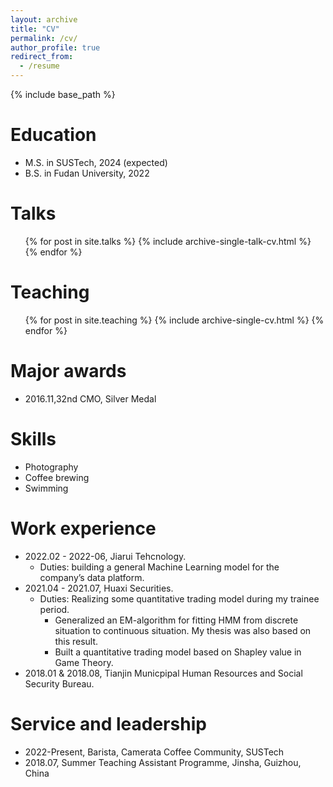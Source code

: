```yaml
---
layout: archive
title: "CV"
permalink: /cv/
author_profile: true
redirect_from:
  - /resume
---
```


{% include base_path %}

Education
======
* M.S. in SUSTech, 2024 (expected)
* B.S. in Fudan University, 2022

<!--
Publications
======
  <ul>{% for post in site.publications %}
    {% include archive-single-cv.html %}
  {% endfor %}</ul>
-->
  
Talks
======
  <ul>{% for post in site.talks %}
    {% include archive-single-talk-cv.html %}
  {% endfor %}</ul>
  
Teaching
======
  <ul>{% for post in site.teaching %}
    {% include archive-single-cv.html %}
  {% endfor %}</ul>

Major awards
======
* 2016.11,32nd CMO, Silver Medal 

Skills
======
* Photography
* Coffee brewing
* Swimming

Work experience
======
* 2022.02 - 2022-06, Jiarui Tehcnology.
  * Duties: building a general Machine Learning model for the company’s data platform.
* 2021.04 - 2021.07, Huaxi Securities.
  * Duties: Realizing some quantitative trading model during my trainee period.
    * Generalized an EM-algorithm for fitting HMM from discrete situation to continuous situation. My thesis was also based on this result.
    * Built a quantitative trading model based on Shapley value in Game Theory.
* 2018.01 & 2018.08, Tianjin Municpipal Human Resources and Social Security Bureau.

Service and leadership
======
* 2022-Present, Barista, Camerata Coffee Community, SUSTech
* 2018.07, Summer Teaching Assistant Programme, Jinsha, Guizhou, China 

